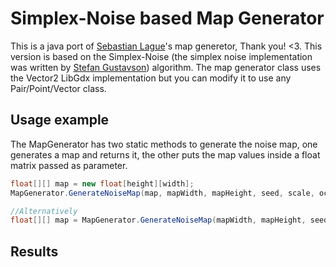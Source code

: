 # Simplex-Noise based Map Generator
This is a java port of [Sebastian Lague](https://github.com/SebLague)'s map generetor, Thank you! <3. This version is based on the Simplex-Noise (the simplex noise implementation was written by [Stefan Gustavson](https://github.com/stegu)) algorithm. The map generator class uses the Vector2 LibGdx implementation but you can modify it to use any Pair/Point/Vector class.
## Usage example
The MapGenerator has two static methods to generate the noise map, one generates a map and returns it, the other puts the map values inside a float matrix passed as parameter.
```java
float[][] map = new float[height][width];
MapGenerator.GenerateNoiseMap(map, mapWidth, mapHeight, seed, scale, octaves, persistence, lacunarity, offset);

//Alternatively
float[][] map = MapGenerator.GenerateNoiseMap(mapWidth, mapHeight, seed, scale, octaves, persistence, lacunarity, offset);
```
## Results
